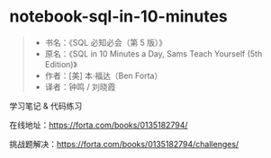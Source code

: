 # notebook-sql-in-10-minutes

> - 书名：《SQL 必知必会（第 5 版）》
> - 原名：《SQL in 10 Minutes a Day, Sams Teach Yourself (5th Edition)》
> - 作者：[美] 本·福达（Ben Forta）
> - 译者：钟鸣 / 刘晓霞

学习笔记 & 代码练习

在线地址：https://forta.com/books/0135182794/

挑战题解决：https://forta.com/books/0135182794/challenges/
